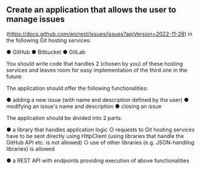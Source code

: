 ## Create an application that allows the user to manage issues

(https://docs.github.com/en/rest/issues/issues?apiVersion=2022-11-28) in the following Git
hosting services:

● GitHub
● Bitbucket
● GitLab

You should write code that handles 2 (chosen by you) of these hosting services and leaves
room for easy implementation of the third one in the future.

The application should offer the following functionalities:

● adding a new issue (with name and description defined by the user)
● modifying an issue's name and description
● closing an issue

The application should be divided into 2 parts:

● a library that handles application logic
  ○ requests to Git hosting services have to be sent directly using HttpClient
    (using libraries that handle the GitHub API etc. is not allowed)
  ○ use of other libraries (e.g. JSON-handling libraries) is allowed

● a REST API with endpoints providing execution of above functionalities
